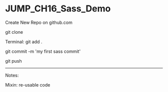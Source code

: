# JUMP_CH16_Sass_Demo

Create New Repo on github.com

git clone <YOUR REPO LINK HERE>

Terminal:
git add .

git commit -m 'my first sass commit'

git push

---

Notes:

Mixin: re-usable code
